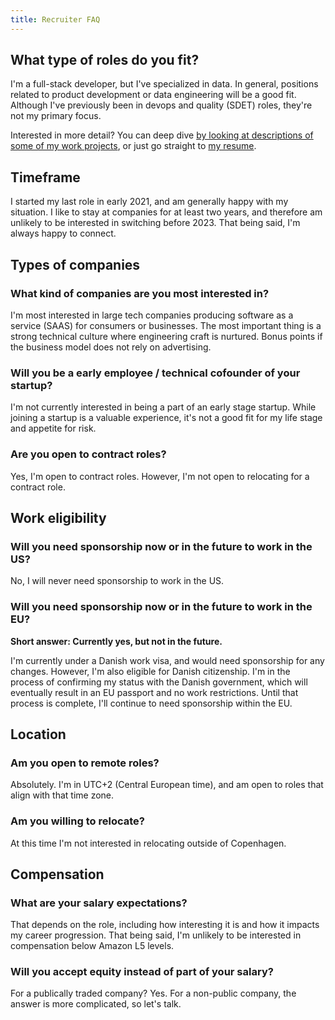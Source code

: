 ```yaml
---
title: Recruiter FAQ
---
```

## What type of roles do you fit?
I'm a full-stack developer, but I've specialized in data. In general, positions related to product development or data engineering will be a good fit. Although I've previously been in devops and quality (SDET) roles, they're not my primary focus.

Interested in more detail? You can deep dive [by looking at descriptions of some of my work projects](https://www.lucaskjaerozhang.com/projects/), or just go straight to [my resume](https://www.lucaskjaerozhang.com/lucas-kjaero-zhang-resume.pdf).

## Timeframe
I started my last role in early 2021, and am generally happy with my situation. I like to stay at companies for at least two years, and therefore am unlikely to be interested in switching before 2023. That being said, I'm always happy to connect. 

## Types of companies
### What kind of companies are you most interested in?
I'm most interested in large tech companies producing software as a service (SAAS) for consumers or businesses. The most important thing is a strong technical culture where engineering craft is nurtured. Bonus points if the business model does not rely on advertising. 

### Will you be a early employee / technical cofounder of your startup?
I'm not currently interested in being a part of an early stage startup. While joining a startup is a valuable experience, it's not a good fit for my life stage and appetite for risk. 

### Are you open to contract roles?
Yes, I'm open to contract roles. However, I'm not open to relocating for a contract role.

## Work eligibility
### Will you need sponsorship now or in the future to work in the US?
No, I will never need sponsorship to work in the US.

### Will you need sponsorship now or in the future to work in the EU?
**Short answer: Currently yes, but not in the future.**

I'm currently under a Danish work visa, and would need sponsorship for any changes. However, I'm also eligible for Danish citizenship. I'm in the process of confirming my status with the Danish government, which will eventually result in an EU passport and no work restrictions. Until that process is complete, I'll continue to need sponsorship within the EU.

## Location
### Am you open to remote roles?
Absolutely. I'm in UTC+2 (Central European time), and am open to roles that align with that time zone.

### Am you willing to relocate?
At this time I'm not interested in relocating outside of Copenhagen.

## Compensation
### What are your salary expectations?
That depends on the role, including how interesting it is and how it impacts my career progression. That being said, I'm unlikely to be interested in compensation below Amazon L5 levels.

### Will you accept equity instead of part of your salary?
For a publically traded company? Yes. For a non-public company, the answer is more complicated, so let's talk.
